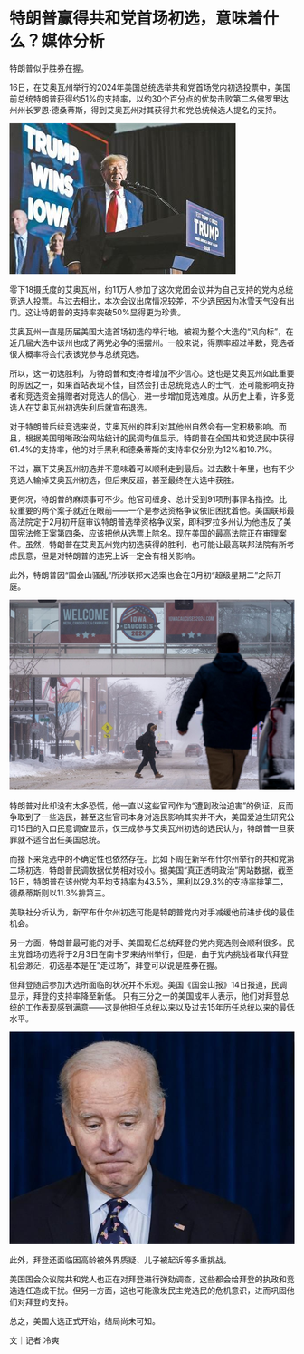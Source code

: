 # 特朗普赢得共和党首场初选，意味着什么？媒体分析

特朗普似乎胜券在握。

16日，在艾奥瓦州举行的2024年美国总统选举共和党首场党内初选投票中，美国前总统特朗普获得约51%的支持率，以约30个百分点的优势击败第二名佛罗里达州州长罗恩·德桑蒂斯，得到艾奥瓦州对其获得共和党总统候选人提名的支持。

![24d6a6cc409721d02716c40f35d75f8b.jpg](https://raw.githubusercontent.com/qqhsx/qqnews_image/main/2024/01/17/特朗普赢得共和党首场初选，意味着什么？媒体分析/24d6a6cc409721d02716c40f35d75f8b.jpg)

零下18摄氏度的艾奥瓦州，约11万人参加了这次党团会议并为自己支持的党内总统竞选人投票。与过去相比，本次会议出席情况较差，不少选民因为冰雪天气没有出门。这让特朗普的支持率突破50%显得更为珍贵。

艾奥瓦州一直是历届美国大选首场初选的举行地，被视为整个大选的“风向标”，在近几届大选中该州也成了两党必争的摇摆州。一般来说，得票率超过半数，竞选者很大概率将会代表该党参与总统竞选。

所以，这一初选胜利，为特朗普和支持者增加不少信心。这也是艾奥瓦州如此重要的原因之一，如果首站表现不佳，自然会打击总统竞选人的士气，还可能影响支持者和竞选资金捐赠者对竞选人的信心，进一步增加竞选难度。从历史上看，许多竞选人在艾奥瓦州初选失利后就宣布退选。

对于特朗普后续竞选来说，艾奥瓦州的胜利对其他州自然会有一定积极影响。而且，根据美国明晰政治网站统计的民调均值显示，特朗普在全国共和党选民中获得61.4%的支持率，他的对手黑利和德桑蒂斯的支持率仅分别为12%和10.7%。

不过，赢下艾奥瓦州初选并不意味着可以顺利走到最后。过去数十年里，也有不少竞选人输掉艾奥瓦州初选，但后来反超，甚至最终在大选中获胜。

更何况，特朗普的麻烦事可不少。他官司缠身、总计受到91项刑事罪名指控。比较重要的两个案子就近在眼前——一个是参选资格争议依旧困扰着他。美国联邦最高法院定于2月初开庭审议特朗普选举资格争议案，即科罗拉多州认为他违反了美国宪法修正案第四条，应该把他从选票上除名。现在美国的最高法院正在审理案件。虽然，特朗普在艾奥瓦州党内初选获得的胜利，也可能让最高联邦法院有所考虑民意，但是对特朗普的违宪上诉一定会有相关影响。

此外，特朗普因“国会山骚乱”所涉联邦大选案也会在3月初“超级星期二”之际开庭。

![564661f8520f32821f7d64749d3181dd.jpg](https://raw.githubusercontent.com/qqhsx/qqnews_image/main/2024/01/17/特朗普赢得共和党首场初选，意味着什么？媒体分析/564661f8520f32821f7d64749d3181dd.jpg)

特朗普对此却没有太多恐慌，他一直以这些官司作为“遭到政治迫害”的例证，反而争取到了一些选民，甚至这些官司本身对选民影响其实并不大，美国爱迪生研究公司15日的入口民意调查显示，仅三成参与艾奥瓦州初选的选民认为，特朗普一旦获罪就不适合出任美国总统。

而接下来竞选中的不确定性也依然存在。比如下周在新罕布什尔州举行的共和党第二场初选，特朗普民调数据优势相对较小。据美国“真正透明政治”网站数据，截至16日，特朗普在该州党内平均支持率为43.5%，黑利以29.3%的支持率排第二，德桑蒂斯则以11.3%排第三。

美联社分析认为，新罕布什尔州初选可能是特朗普党内对手减缓他前进步伐的最佳机会。

另一方面，特朗普最可能的对手、美国现任总统拜登的党内竞选则会顺利很多。民主党首场初选将于2月3日在南卡罗来纳州举行，但是，由于党内挑战者取代拜登机会渺茫，初选基本是在“走过场”，拜登可以说是胜券在握。

但拜登随后参加大选所面临的状况并不乐观。美国《国会山报》14日报道，民调显示，拜登的支持率降至新低。
只有三分之一的美国成年人表示，他们对拜登总统的工作表现感到满意——这是他担任总统以来以及过去15年历任总统以来的最低水平。

![78ba2a9120909c203ad2feef5e39fd31.jpg](https://raw.githubusercontent.com/qqhsx/qqnews_image/main/2024/01/17/特朗普赢得共和党首场初选，意味着什么？媒体分析/78ba2a9120909c203ad2feef5e39fd31.jpg)

此外，拜登还面临因高龄被外界质疑、儿子被起诉等多重挑战。

美国国会众议院共和党人也正在对拜登进行弹劾调查，这些都会给拜登的执政和竞选连任造成干扰。但另一方面，这也可能激发民主党选民的危机意识，进而巩固他们对拜登的支持。

总之，美国大选正式开始，结局尚未可知。

文｜记者 冷爽

